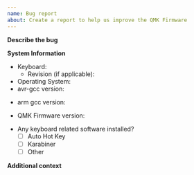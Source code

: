 ```yaml
---
name: Bug report
about: Create a report to help us improve the QMK Firmware
---
```

<!-- Provide a general summary of the bug in the Title above -->

<!-- This template is entirely option and can be removed, but is here to help both you and us. -->
<!-- This text and anything on lines wrapped like this one will not show up in the final text. This text is to help us and you. -->

**Describe the bug**

<!-- A clear and concise description of what the bug is. -->

**System Information**
 - Keyboard:  
   - Revision (if applicable):  
 - Operating System:
 - avr-gcc version: 
<!-- Run `avr-gcc --version` to find out -->
 - arm gcc version: 
<!-- Run `arm-none-eabi-gcc --version` to find out -->
 - QMK Firmware version:
<!-- You can run `git describe --abbrev=0 --tags` to find this out -->
 - Any keyboard related software installed? 
   - [ ] Auto Hot Key
   - [ ] Karabiner
   - [ ] Other

**Additional context**

<!-- Add any other context about the problem here. --> 
